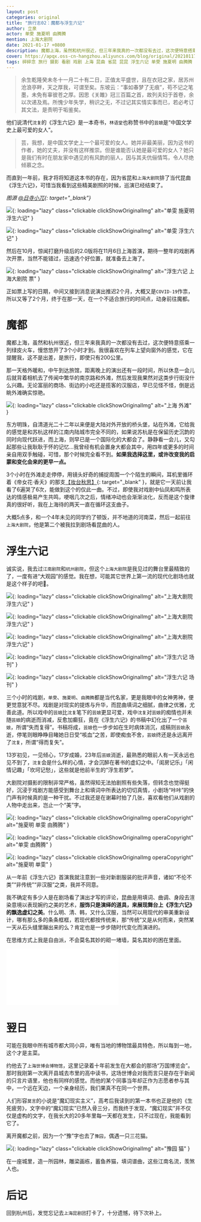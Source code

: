 ```yaml
---
layout: post
categories: original
title: "旅行志02：魔都与浮生六记"
author: 立泉
actor: 单雯 施夏明 由腾腾
mention: 上海大剧院
date: 2021-01-17 +0800
description: 魔都上海，虽然和杭州很近，但三年来我真的一次都没有去过，这次便特意搭乘一列绿皮火车，慢悠悠开了3个小时才到。我很喜欢在列车上望向窗外的感觉，它在提醒我，这不是出差，是旅行，即使只有200公里。
cover: https://apqx.oss-cn-hangzhou.aliyuncs.com/blog/original/20210117/kunqv_fushengliuji_05_thumb.jpg
tags: 碎碎念 旅行 摄影 看剧 戏剧 上海 昆曲 省昆 昆昆 浮生六记 单雯 施夏明 由腾腾 上海大剧院
---
```


> 余生乾隆癸未冬十一月二十有二日，正值太平盛世，且在衣冠之家，居苏州沧浪亭畔，天之厚我，可谓至矣。东坡云：“事如春梦了无痕”，苟不记之笔墨，未免有辜彼苍之厚。因思《关雎》冠三百篇之首，故列夫妇于首卷，余以次递及焉。所愧少年失学，稍识之无，不过记其实情实事而已，若必考订其文法，是责明于垢鉴矣。

他们说清代`沈复`的《浮生六记》是一本奇书，`林语堂`也称赞书中的`芸娘`是“中国文学史上最可爱的女人”。

> 芸，我想，是中国文学史上一个最可爱的女人。她并非最美丽，因为这书的作者，她的丈夫，并没有这样推崇。但是谁能否认她是最可爱的女人？她只是我们有时在朋友家中遇见的有风韵的丽人，因与其夫伉俪情笃，令人尽绝倾慕之念。

而直到一年前，我才将将知道这本书的存在，因为省昆和`上海大剧院`排了当代昆曲《浮生六记》，可惜当我看到这些精美剧照的时候，巡演已经结束了。

*图源 [@日寺小兀](https://weibo.com/u/1904421574){: target="_blank"}*

![](https://apqx.oss-cn-hangzhou.aliyuncs.com/blog/original/20210117/kunqv_fushengliuji_thumb.jpg){: loading="lazy" class="clickable clickShowOriginalImg" alt="单雯 施夏明 浮生六记" }

![](https://apqx.oss-cn-hangzhou.aliyuncs.com/blog/original/20210117/kunqv_fushengliuji_01_thumb.jpg){: loading="lazy" class="clickable clickShowOriginalImg" alt="单雯 浮生六记" }

然后在10月，惊闻打磨升级后的2.0版将在11月6日上海首演，期待一整年的戏剧再次开票，当然不能错过，迅速选个好位置，就准备去上海了。

![](https://apqx.oss-cn-hangzhou.aliyuncs.com/blog/original/20210117/kunqv_fushengliuji_ticket_thumb.jpg){: loading="lazy" class="clickable clickShowOriginalImg" alt="浮生六记 上海大剧院 票" }

正如票上写的日期，中间又接到消息说演出推迟2个月，大概又是`COVID-19`作祟，所以又等了2个月，终于在那一天，在一个不适合旅行的时间点，动身前往魔都。

# 魔都

魔都上海，虽然和杭州很近，但三年来我真的一次都没有去过，这次便特意搭乘一列绿皮火车，慢悠悠开了3个小时才到。我很喜欢在列车上望向窗外的感觉，它在提醒我，这不是出差，是旅行，即使只有200公里。

那一天格外暖和，中午到达旅馆，距离晚上的演出还有一段时间，所以休息一会儿后就背着相机去了传闻中繁华的南京路和外滩，然后发现我果然对这类步行街没什么兴趣。无论富丽的商场、街边的小吃还是揽客的汉服店，早已见怪不怪，倒是远眺外滩确实惊艳。

![](https://apqx.oss-cn-hangzhou.aliyuncs.com/blog/original/20210117/shanghai_waitan_thumb.jpg){: loading="lazy" class="clickable clickShowOriginalImg" alt="上海 外滩" }

东方明珠，自清道光二十二年以来便是大陆对外开放的桥头堡，站在外滩，它给我的感觉是和苏杭这样的江南内陆城市完全不同的，如果说苏杭是在保留历史沉韵的同时向现代跃进，而上海，则早已是一个国际化的大都会了。静静看一会儿，又勾起那些让我耿耿于怀的记忆...我曾经有机会置身大都会其中，用四年或更多的时间亲自用双手触碰，可惜，那个时候完全看不到。**如果我选择这里，或许改变我的启蒙和变化会来的更早一点。**

3个小时在外滩走走停停，用镜头好奇的捕捉周围一个个陌生的瞬间，耳机里循环着《帝女花·香夭》的那支[【妆台秋思】](https://www.bilibili.com/video/BV1Ly4y1m7Tu){: target="_blank" }，就是它一天前让我看了6遍哭了6次，能做到这个的仅此一曲。不过，即使我对戏剧中仙凤和鸣所表达的情感极易产生共鸣，哽咽几次之后，情绪冲动也会渐渐淡化，反而是这个旋律真的很好听，我在上海待的两天一直在循环这支曲子。

大概5点多，和一个4年未见的同学约了顿饭，并不地道的河南菜，然后一起前往`上海大剧院`，他是第二个被我拉到剧场看昆曲的人。

# 浮生六记

诚实说，我去过`江南剧院`和`杭州剧院`，但这个`上海大剧院`是我见过的舞台里最精致的了，一度有进“大观园”的感觉。我在想，可能其它世界上第一流的现代化剧场也就是这个样子的吧🤔️。

![](https://apqx.oss-cn-hangzhou.aliyuncs.com/blog/original/20210117/kunqv_fushengliuji_06_thumb.jpg){: loading="lazy" class="clickable clickShowOriginalImg" alt="上海大剧院 浮生六记" }

![](https://apqx.oss-cn-hangzhou.aliyuncs.com/blog/original/20210117/kunqv_fushengliuji_05_thumb.jpg){: loading="lazy" class="clickable clickShowOriginalImg" alt="上海大剧院 浮生六记" }

![](https://apqx.oss-cn-hangzhou.aliyuncs.com/blog/original/20210117/kunqv_fushengliuji_03_thumb.jpg){: loading="lazy" class="clickable clickShowOriginalImg" alt="上海大剧院 浮生六记" }

![](https://apqx.oss-cn-hangzhou.aliyuncs.com/blog/original/20210117/kunqv_fushengliuji_02_thumb.jpg){: loading="lazy" class="clickable clickShowOriginalImg" alt="浮生六记 场刊" }

![](https://apqx.oss-cn-hangzhou.aliyuncs.com/blog/original/20210117/kunqv_fushengliuji_04_thumb.jpg){: loading="lazy" class="clickable clickShowOriginalImg" alt="浮生六记 场刊" }

三个小时的戏剧，`单雯`、`施夏明`、`由腾腾`都是当代名家，更是我眼中的女神男神，便更觉意犹不尽。戏剧是对现实的提炼与升华，而昆曲填词之细腻，曲律之优雅，尤善此道。所以戏中的`芸娘`比`沈复`笔下的`芸娘`更显可爱，戏中`沈复`对`芸娘`的痴情也并未随`芸娘`的病逝而消减，反愈加癫狂，竟在《浮生六记》的书稿中幻化出了一个`芸娘`，所谓“失而复得”。书稿将成，`芸娘`也一步步如在生时病体消沉，成稿则`芸娘`永逝，停笔则眼睁睁目睹她日日受“咳血”之苦，即使痴虫不舍，`芸娘`终还是永远离开了`沈复`，所谓“得而复失”。

13岁初见，一见倾心，17岁成婚，23年后`芸娘`消逝，最熟悉的眼前人有一天永远也见不到了，`沈复`会是什么样的心情，才会沉醉在著书的虚幻之中。「闺房记乐」「闲情记趣」「坎坷记愁」，这些就是他前半生的“浮生若梦”。 

大剧院对摄影的限制非常严格，虽然得知无法拍剧照有些失落，但转念也觉得挺好，沉浸于戏剧方能感受到舞台上和填词中所表达的切切真情，小剧场“咔咔”的快门声有时候真的是一种干扰。不过我还是在谢幕时拍了几张，喜欢看他们从戏剧的人物中走出来，岂止一个“美”字。

![](https://apqx.oss-cn-hangzhou.aliyuncs.com/blog/original/20210117/kunqv_fushengliuji_07_thumb.jpg){: loading="lazy" class="clickable clickShowOriginalImg operaCopyright" alt="施夏明 单雯 由腾腾" }

![](https://apqx.oss-cn-hangzhou.aliyuncs.com/blog/original/20210117/kunqv_fushengliuji_08_thumb.jpg){: loading="lazy" class="clickable clickShowOriginalImg operaCopyright" alt="单雯 由腾腾" }

![](https://apqx.oss-cn-hangzhou.aliyuncs.com/blog/original/20210117/kunqv_fushengliuji_09_thumb.jpg){: loading="lazy" class="clickable clickShowOriginalImg operaCopyright" alt="施夏明 单雯" }

从一年前《浮生六记》首演我就注意到一些对新剧服装的批评声音，诸如“不伦不类”“非传统”“非汉服”之类，我并不同意。

我不确定有多少人是在剧场看了演出才写的评论，昆曲是用填词、曲调、身段去渲染意境以表现婉约之美的艺术，**服饰只是演绎的道具，来展现舞台上《浮生六记》的飘逸虚幻之美**。什么明、清、韩，又什么汉服，当然可以用现代的审美重新设计，哪有那么多的条条框框，若现代都按传统来，那“传统”又是从何而来，突然某一天从石头缝里蹦出来的么？肯定也是一步步随时代变化而演进的。

在思维方式上我是自由派，不会莫名其妙的砌一堵墙，莫名其妙的困在里面。

<div class="video-container">
    <iframe loading="lazy" src="//player.bilibili.com/player.html?aid=671187442&bvid=BV15U4y147jD&cid=283287734&page=1&autoplay=0" scrolling="no" border="0" frameborder="no" framespacing="0" allowfullscreen="true"> </iframe>
</div>

# 翌日

可能在我眼中所有城市都大同小异，唯有当地的博物馆最具特色，所以每到一地，这个才是主菜。

约他去了`上海世博会博物馆`，这里记录着十年前发生在大都会的那场“万国博览会”。那时我刚第一次离开县城去市里的高中读书，这场世博会对我而言只是存在于新闻的只言片语里，他也有同样的感觉。而他的某个同事当年却正作为志愿者参与其中，一个远在天边，一个亲身经历，我们果真不在同一个世界。

人们形容`莫言`的小说是“魔幻现实主义”，高考后我读到的第一本书也正是他的《生死疲劳》，文字中的“魔幻现实”已然入骨三分，而我终于发现，“魔幻现实”并不仅仅是虚构的文字，在我长大的20多年里每一天都在发生，只不过现在，我能看到它了。

离开魔都之前，因为一个“豫”字也去了`豫园`，偶遇一只三花猫。

![](https://apqx.oss-cn-hangzhou.aliyuncs.com/blog/original/20210117/shanghai_yuyuan_thumb.jpg){: loading="lazy" class="clickable clickShowOriginalImg" alt="豫园 猫" }

在一座城里，造一所园林，雕梁画栋，蓄鱼养猫，填词谱曲，这些江南名流，羡煞人也。

# 后记

回到杭州后，发觉忘记去`上海昆剧团`打卡了，十分遗憾，待下次补上。